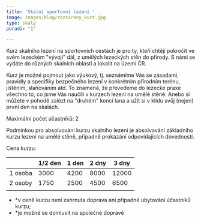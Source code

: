 ```yaml
---
title: 'Skalní sportovní lezení '
image: images/blog/rozsireny_kurz.jpg
type: skaly
poradi: "1"

---
```

Kurz skalního lezení na sportovních cestách je pro ty, kteří chtějí pokročit ve svém lezeckém "vývoji" dál, z umělých lezeckých stěn do přírody. S námi se vydáte do různých skalních oblastí a lokalit na území ČR.

Kurz je možné pojmout jako výukový, tj. seznámíme Vás se zásadami, pravidly a specifiky bezpečného lezení v konkrétním přírodním terénu, jištěním, slaňováním atd. To znamená, že převedeme do lezecké praxe všechno to, co jsme Vás naučili v kurzech lezení na umělé stěně. Anebo si můžete v pohodě zalézt na "druhém" konci lana a užít si v klidu svůj (nejen) první den na skalách.

Maximální počet účastníků: 2

Podmínkou pro absolvování kurzu skalního lezení je absolvování základního kurzu lezení na umělé stěně, případně prokázání odpovídajících dovedností.

Cena kurzu:

   
|         | 1/2 den | 1 den | 2 dny | 3 dny |
|---------|---------|-------|-------|-------|
| 1 osoba | 3000    | 4200  | 8000  | 12000 |
| 2 osoby | 1750    | 2500  | 4500  | 6500  |
|         |         |       |       |       |


* *v ceně kurzu není zahrnuta doprava ani případné ubytování účastníků kurzu; 
*  *je možné se domluvit na společné dopravě
